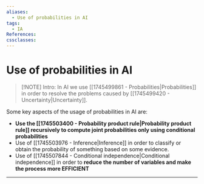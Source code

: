 ```yaml
---
aliases:
  - Use of probabilities in AI
tags:
  - IA
References: 
cssclasses:
---
```

# Use of probabilities in AI
> [!NOTE] Intro: 
> In AI we use [[1745499861 - Probabilities|Probabilities]] in order to resolve the problems caused by [[1745499420 - Uncertainty|Uncertainty]]. 

Some key aspects of the usage of probabilities in AI are: 
+ **Use the [[1745503400 - Probability product rule|Probability product rule]] recursively to compute joint probabilities only using conditional probabilities**
+ Use of [[1745503976 - Inference|Inference]] in order to classify or obtain the probability of something based on some evidence. 
+ Use of [[1745507844 - Conditional independence|Conditional independence]] in order to **reduce the number of variables and make the process more EFFICIENT**

***